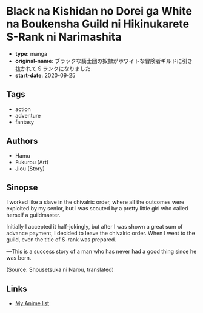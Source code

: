 # Black na Kishidan no Dorei ga White na Boukensha Guild ni Hikinukarete S-Rank ni Narimashita

-   **type**: manga
-   **original-name**: ブラックな騎士団の奴隷がホワイトな冒険者ギルドに引き抜かれて S ランクになりました
-   **start-date**: 2020-09-25

## Tags

-   action
-   adventure
-   fantasy

## Authors

-   Hamu
-   Fukurou (Art)
-   Jiou (Story)

## Sinopse

I worked like a slave in the chivalric order, where all the outcomes were exploited by my senior, but I was scouted by a pretty little girl who called herself a guildmaster.

Initially I accepted it half-jokingly, but after I was shown a great sum of advance payment, I decided to leave the chivalric order. When I went to the guild, even the title of S-rank was prepared.

—This is a success story of a man who has never had a good thing since he was born.

(Source: Shousetsuka ni Narou, translated)

## Links

-   [My Anime list](https://myanimelist.net/manga/130658/Black_na_Kishidan_no_Dorei_ga_White_na_Boukensha_Guild_ni_Hikinukarete_S-Rank_ni_Narimashita)
